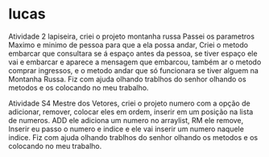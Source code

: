 # lucas

Atividade 2 lapiseira, criei o projeto montanha russa Passei os parametros Maximo e minimo de pessoa para que a ela possa andar, Criei o metodo embarcar que consultara se á espaço antes da pessoa, se tiver espaço ele vai e embarcar e aparece a mensagem que embarcou, também ar o metodo comprar ingressos, e o metodo andar que só funcionara se tiver alguem na Montanha Russa. Fiz com ajuda olhando trablhos do senhor olhando os metodos e os colocando no meu trabalho.

Atividade S4 Mestre dos Vetores, criei o projeto numero com a opção de adicionar, remover, colocar eles em ordem, inserir em um posição na lista de numeros. ADD ele adiciona um numero no arraylist, RM ele remove, Inserir eu passo o numero e indice e ele vai inserir um numero naquele indice. Fiz com ajuda olhando trablhos do senhor olhando os metodos e os colocando no meu trabalho.
